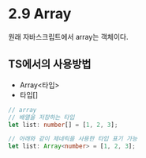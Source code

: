 # 2.9 Array

원래 자바스크립트에서 array는 객체이다.

## TS에서의 사용방법

- Array<타입>
- 타입[]

```typescript
// array
// 배열을 저장하는 타입
let list: number[] = [1, 2, 3];

// 아래와 같이 제네릭을 사용한 타입 표기 가능
let list: Array<number> = [1, 2, 3];
```
